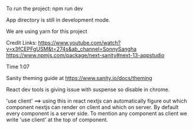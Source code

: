 To run the project: npm run dev

App directory is still in development mode.

We are using yarn for this project

Credit Links:
https://www.youtube.com/watch?v=x3fCEPFgUSM&t=274s&ab_channel=SonnySangha
https://www.npmjs.com/package/next-sanity#next-13-appstudio

Time 1:07

Sanity theming guide at https://www.sanity.io/docs/theming

React dev tools is giving issue with suspense so disable in chrome.

'use client' ==> using this in react nextjs can automatically figure out which component nextjs can render on client and which on server.
By default every component is a server side. To mention any component as client we write 'use client' at the top of component.